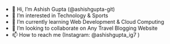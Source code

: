 - 👋 Hi, I’m Ashish Gupta (@ashishgupta-git)
- 👀 I’m interested in Technology & Sports 
- 🌱 I’m currently learning Web Development & Cloud Computing
- 💞️ I’m looking to collaborate on Any Travel Blogging Website
- 📫 How to reach me (Instagram: @ashishgupta_ig7 )

<!---
ashishgupta-git/ashishgupta-gitx is a ✨ special ✨ repository because its `README.md` (this file) appears on your GitHub profile.
You can click the Preview link to take a look at your changes.
--->
